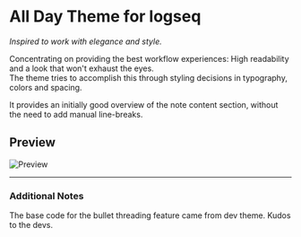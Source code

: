 # All Day Theme for logseq

_Inspired to work with elegance and style._

Concentrating on providing the best workflow experiences: High readability and a look that won't exhaust the eyes. <br /> 
The theme tries to accomplish this through styling decisions in typography, colors and spacing.

It provides an initially good overview of the note content section, without  the need to add manual line-breaks.

## Preview

![Preview](https://raw.githubusercontent.com/tobealive/logseq-allday-theme/main/preview.jpg)

---

### Additional Notes
The base code for the bullet threading feature came from dev theme. Kudos to the devs.
